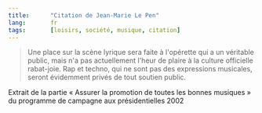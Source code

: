 ```yaml
--- 
title:      "Citation de Jean-Marie Le Pen" 
lang:       fr 
tags:       [loisirs, société, musique, citation]
---
```



> Une place sur la scène lyrique sera faite à l'opérette qui a un véritable public, mais n'a pas actuellement l'heur de plaire à la culture officielle rabat-joie. Rap et techno, qui ne sont pas des expressions musicales, seront évidemment privés de tout soutien public.


Extrait de la partie « Assurer la promotion de toutes les bonnes musiques » du programme de campagne aux présidentielles 2002
